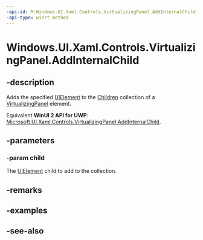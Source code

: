 ```yaml
---
-api-id: M:Windows.UI.Xaml.Controls.VirtualizingPanel.AddInternalChild(Windows.UI.Xaml.UIElement)
-api-type: winrt method
---
```


<!-- Method syntax
protected void AddInternalChild(Windows.UI.Xaml.UIElement child)
-->

# Windows.UI.Xaml.Controls.VirtualizingPanel.AddInternalChild

## -description
Adds the specified [UIElement](../windows.ui.xaml/uielement.md) to the [Children](panel_children.md) collection of a [VirtualizingPanel](virtualizingpanel.md) element.

Equivalent **WinUI 2 API for UWP**: [Microsoft.UI.Xaml.Controls.VirtualizingPanel.AddInternalChild](/windows/winui/api/microsoft.ui.xaml.controls.virtualizingpanel.addinternalchild).

## -parameters
### -param child
The [UIElement](../windows.ui.xaml/uielement.md) child to add to the collection.

## -remarks

## -examples

## -see-also
